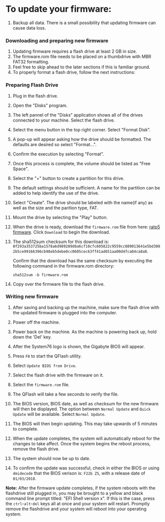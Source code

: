 # To update your firmware:

1. Backup all data. There is a small possibility that updating firmware can cause data loss.

### Downloading and preparing new firmware
1. Updating firmware requires a flash drive at least 2 GB in size.
2. The firmware.rom file needs to be placed on a thumbdrive with MBR FAT32 formatting.
3. Feel free to skip ahead to the later sections if this is familiar ground.
4. To properly format a flash drive, follow the next instructions:

### Preparing Flash Drive
1. Plug in the flash drive.
2. Open the "Disks" program.
3. The left pannel of the "Disks" application shows all of the drives connected to your machine. Select the flash drive.
4. Select the menu button in the top right corner. Select "Format Disk".
5. A pop-up will appear asking how the drive should be formatted. The defaults are desired so select "Format...".
6. Confirm the execution by selecting "Format".
7. Once this process is complete, the volume should be listed as "Free Space".
8. Select the "+" button to create a partition for this drive.
9. The default settings should be sufficient. A name for the partition can be added to help identify the use of the drive.
10. Select "Create". The drive should be labeled with the name(if any) as well as the size and the parition type, FAT.
11. Mount the drive by selecting the "Play" button.
12. When the drive is ready, download the `firmware.rom` file from here: [ratp5 firmware](https://github.com/system76/firmware-desktop/blob/master/ratp5/firmware.rom). Click `Download` to begin the download.

13. The sha512sum checksum for this download is:
```0f293a353725ba1578a6d989289d8a6cf10cfc605822c9559cc889013641e5bd3082b5ce99166396cb98eb5debe0cc0605cec63ff41ad651aa00d4fca04ca8a8```.

    Confirm that the download has the same checksum by executing the following command in the firmware.rom directory:

    `sha512sum -b firmware.rom`

14. Copy over the firmware file to the flash drive.

### Writing new firmware
1. After saving and backing up the machine, make sure the flash drive with the updated firmware is plugged into the computer.
2. Power off the machine.
3. Power back on the machine. As the machine is powering back up, hold down the 'Del' key.
4. After the System76 logo is shown, the Gigabyte BIOS will appear. 
5. Press `F8` to start the QFlash utility.
6. Select `Update BIOS from Drive`.
7. Select the flash drive with the firmware on it.
8. Select the `firmware.rom` file.
9. The QFlash will take a few seconds to verify the file. 
10. The BIOS version, BIOS date, as well as checksum for the new firmware will then be displayed. The option between `Normal Update` and `Quick Update` will be available. Select `Normal Update`. 
11. The BIOS will then begin updating. This may take upwards of 5 minutes to complete. 
12. When the update completes, the system will automatically reboot for the changes to take affect. Once the system begins the reboot process, remove the flash drive. 
13. The system should now be up to date.

14. To confirm the update was successful, check in either the BIOS or using `dmidecode` that the BIOS verison is: `F22b Z5`, with a release date of `01/03/2018`. 

**Note:**
After the firmware update completes, if the system reboots with the flashdrive still plugged in, you may be brought to a yellow and black command line prompt titled: "EFI Shell version x". If this is the case, press the `ctrl`-`alt`-`del` keys all at once and your system will restart. Promptly remove the flashdrive and your system will reboot into your operating system.
